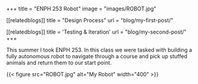 +++
title = "ENPH 253 Robot"
image = "images/ROBOT.jpg"

[[relatedblogs]]
title = "Design Process"
url = "blog/my-first-post/"

[[relatedblogs]]
title = 'Testing & Iteration'
url = "blog/my-second-post/"
+++

This summer I took ENPH 253. In this class we were tasked with building a fully autonomous robot to navigate through a course and pick up stuffed animals and return them to our start point.

{{< figure src="ROBOT.jpg" alt="My Robot" width="400" >}}




